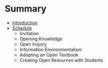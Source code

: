 # Summary

* [Introduction](README.md)
* [Schedule](schedule.md)
  * Invitation
  * Opening Knowledge
  * Open Inquiry
  * Information Environmentalism
  * Adopting an Open Textbook
  * Creating Open Resources with Students



